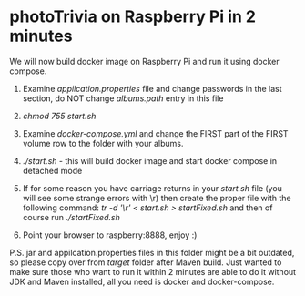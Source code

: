 # photoTrivia on Raspberry Pi in 2 minutes

We will now build docker image on Raspberry Pi and run it using docker compose.

1. Examine *appilcation.properties* file and change passwords in the last section,
do NOT change *albums.path* entry in this file
2. *chmod 755 start.sh*
3. Examine *docker-compose.yml* and change the FIRST part of the FIRST volume row to
the folder with your albums.
4. *./start.sh* - this will build docker image and start docker compose in detached mode
5. If for some reason you have carriage returns in your *start.sh* file (you will see some strange errors with \r)
then create the proper file with the following command:
*tr -d '\r' < start.sh > startFixed.sh* and then of course run *./startFixed.sh*

6. Point your browser to raspberry:8888, enjoy :)

P.S. jar and appilcation.properties files in this folder might be a bit outdated,
so please copy over from *target* folder after Maven build. Just wanted to make sure those who want to run it 
within 2 minutes are able to do it without JDK and Maven installed, all you need is docker and docker-compose.